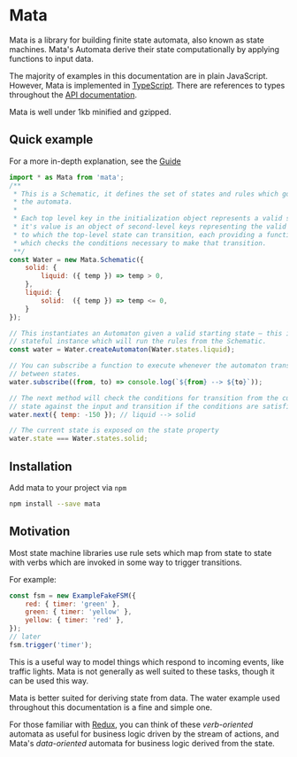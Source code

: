# Mata

Mata is a library for building finite state automata, also known as state
machines. Mata's Automata derive their state computationally by applying 
functions to input data.

The majority of examples in this documentation are in plain JavaScript. However, 
Mata is implemented in [TypeScript](http://www.typescriptlang.org/). There are
references to types throughout the [API documentation](/docs/api/README.md).

Mata is well under 1kb minified and gzipped.

## Quick example

For a more in-depth explanation, see the [Guide](/docs/Guide.md)

```js
import * as Mata from 'mata';
/**
 * This is a Schematic, it defines the set of states and rules which govern
 * the automata. 
 *
 * Each top level key in the initialization object represents a valid state, 
 * it's value is an object of second-level keys representing the valid states 
 * to which the top-level state can transition, each providing a function 
 * which checks the conditions necessary to make that transition.
 **/
const Water = new Mata.Schematic({
    solid: {
        liquid: ({ temp }) => temp > 0,
    },
    liquid: {
        solid:  ({ temp }) => temp <= 0,
    }
});

// This instantiates an Automaton given a valid starting state – this is the 
// stateful instance which will run the rules from the Schematic.
const water = Water.createAutomaton(Water.states.liquid);

// You can subscribe a function to execute whenever the automaton transitions
// between states.
water.subscribe((from, to) => console.log(`${from} --> ${to}`));

// The next method will check the conditions for transition from the current
// state against the input and transition if the conditions are satisfied.
water.next({ temp: -150 }); // liquid --> solid

// The current state is exposed on the state property
water.state === Water.states.solid;
```

## Installation

Add mata to your project via `npm`

```bash
npm install --save mata
```

## Motivation

Most state machine libraries use rule sets which map from state to state
with verbs which are invoked in some way to trigger transitions. 

For example:

```js
const fsm = new ExampleFakeFSM({
    red: { timer: 'green' },
    green: { timer: 'yellow' },
    yellow: { timer: 'red' },
});
// later
fsm.trigger('timer');
```

This is a useful way to model things which respond to incoming events, like
traffic lights. Mata is not generally as well suited to these tasks, though it 
can be used this way.

Mata is better suited for deriving state from data. The water example used
throughout this documentation is a fine and simple one.

For those familiar with [Redux](http://redux.js.org/), you can think of these
*verb-oriented* automata as useful for business logic driven by the stream of 
actions, and Mata's *data-oriented* automata for business logic derived from the 
state.
